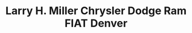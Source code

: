 ---
title: "Larry H. Miller Chrysler Dodge Ram FIAT Denver"
url: /aurora/larry-h-miller-chrysler-dodge-ram-fiat-denver/
shop: car
---